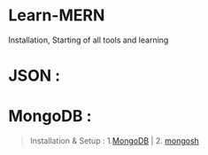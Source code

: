 # Learn-MERN
Installation, Starting of all tools and learning

# JSON : 
# MongoDB : 
>Installation & Setup : 1.[MongoDB](https://www.mongodb.com/try/download/community) | 2. [mongosh](https://www.mongodb.com/try/download/shell)

